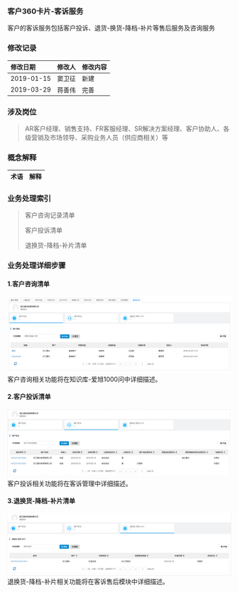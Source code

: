 ### 客户360卡片-客诉服务

客户的客诉服务包括客户投诉、退货-换货-降档-补片等售后服务及咨询服务

### 修改记录

| 修改日期 | 修改人 | 修改内容 |
| :--- | :--- | :--- |
| 2019-01-15 | 窦卫征 | 新建 |
| 2019-03-29 | 蒋善伟 | 完善 |

### 涉及岗位

> AR客户经理、销售支持、FR客服经理、SR解决方案经理、客户协助人、各级营销及市场领导、采购业务人员（供应商相关）等

### 概念解释

| 术语 | 解释 |
| :--- | :--- |


### 业务处理索引

> 客户咨询记录清单
>
> 客户投诉清单
>
> 退换货-降档-补片清单

### 业务处理详细步骤

#### 1.客户咨询清单

![](/assets/kh360khzxqd)客户咨询相关功能将在知识库-爱旭1000问中详细描述。

#### 2.客户投诉清单

![](/assets/360khtsqd)客户投诉相关功能将在客诉管理中详细描述。

#### 3.退换货-降档-补片清单

![](/assets/360thhjdbpqd)退换货-降档-补片相关功能将在客诉售后模块中详细描述。





